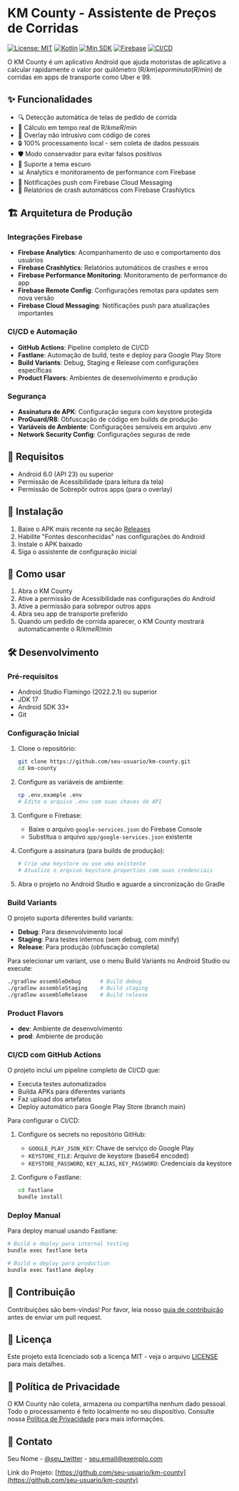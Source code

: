 # KM County - Assistente de Preços de Corridas

[![License: MIT](https://img.shields.io/badge/License-MIT-yellow.svg)](https://opensource.org/licenses/MIT)
[![Kotlin](https://img.shields.io/badge/Kotlin-1.9.0-blue.svg)](https://kotlinlang.org/)
[![Min SDK](https://img.shields.io/badge/minSdk-23-green)](https://developer.android.com/about/versions/android-6.0)
[![Firebase](https://img.shields.io/badge/Firebase-Enabled-orange)](https://firebase.google.com/)
[![CI/CD](https://img.shields.io/badge/CI%2FCD-GitHub%20Actions-blue)](https://github.com/features/actions)

O KM County é um aplicativo Android que ajuda motoristas de aplicativo a calcular rapidamente o valor por quilômetro (R$/km) e por minuto (R$/min) de corridas em apps de transporte como Uber e 99.

## ✨ Funcionalidades

- 🔍 Detecção automática de telas de pedido de corrida
- 🧮 Cálculo em tempo real de R$/km e R$/min
- 🎨 Overlay não intrusivo com código de cores
- 🔒 100% processamento local - sem coleta de dados pessoais
- 🛡️ Modo conservador para evitar falsos positivos
- 🌙 Suporte a tema escuro
- 📊 Analytics e monitoramento de performance com Firebase
- 🔔 Notificações push com Firebase Cloud Messaging
- 🚨 Relatórios de crash automáticos com Firebase Crashlytics

## 🏗️ Arquitetura de Produção

### Integrações Firebase

- **Firebase Analytics**: Acompanhamento de uso e comportamento dos usuários
- **Firebase Crashlytics**: Relatórios automáticos de crashes e erros
- **Firebase Performance Monitoring**: Monitoramento de performance do app
- **Firebase Remote Config**: Configurações remotas para updates sem nova versão
- **Firebase Cloud Messaging**: Notificações push para atualizações importantes

### CI/CD e Automação

- **GitHub Actions**: Pipeline completo de CI/CD
- **Fastlane**: Automação de build, teste e deploy para Google Play Store
- **Build Variants**: Debug, Staging e Release com configurações específicas
- **Product Flavors**: Ambientes de desenvolvimento e produção

### Segurança

- **Assinatura de APK**: Configuração segura com keystore protegida
- **ProGuard/R8**: Obfuscação de código em builds de produção
- **Variáveis de Ambiente**: Configurações sensíveis em arquivo .env
- **Network Security Config**: Configurações seguras de rede

## 📱 Requisitos

- Android 6.0 (API 23) ou superior
- Permissão de Acessibilidade (para leitura da tela)
- Permissão de Sobrepôr outros apps (para o overlay)

## 🚀 Instalação

1. Baixe o APK mais recente na seção [Releases](https://github.com/seu-usuario/km-county/releases)
2. Habilite "Fontes desconhecidas" nas configurações do Android
3. Instale o APK baixado
4. Siga o assistente de configuração inicial

## 🔧 Como usar

1. Abra o KM County
2. Ative a permissão de Acessibilidade nas configurações do Android
3. Ative a permissão para sobrepor outros apps
4. Abra seu app de transporte preferido
5. Quando um pedido de corrida aparecer, o KM County mostrará automaticamente o R$/km e R$/min

## 🛠️ Desenvolvimento

### Pré-requisitos

- Android Studio Flamingo (2022.2.1) ou superior
- JDK 17
- Android SDK 33+
- Git

### Configuração Inicial

1. Clone o repositório:

   ```bash
   git clone https://github.com/seu-usuario/km-county.git
   cd km-county
   ```

2. Configure as variáveis de ambiente:

   ```bash
   cp .env.example .env
   # Edite o arquivo .env com suas chaves de API
   ```

3. Configure o Firebase:
   - Baixe o arquivo `google-services.json` do Firebase Console
   - Substitua o arquivo `app/google-services.json` existente

4. Configure a assinatura (para builds de produção):

   ```bash
   # Crie uma keystore ou use uma existente
   # Atualize o arquivo keystore.properties com suas credenciais
   ```

5. Abra o projeto no Android Studio e aguarde a sincronização do Gradle

### Build Variants

O projeto suporta diferentes build variants:

- **Debug**: Para desenvolvimento local
- **Staging**: Para testes internos (sem debug, com minify)
- **Release**: Para produção (obfuscação completa)

Para selecionar um variant, use o menu Build Variants no Android Studio ou execute:

```bash
./gradlew assembleDebug      # Build debug
./gradlew assembleStaging    # Build staging
./gradlew assembleRelease    # Build release
```

### Product Flavors

- **dev**: Ambiente de desenvolvimento
- **prod**: Ambiente de produção

### CI/CD com GitHub Actions

O projeto inclui um pipeline completo de CI/CD que:

- Executa testes automatizados
- Builda APKs para diferentes variants
- Faz upload dos artefatos
- Deploy automático para Google Play Store (branch main)

Para configurar o CI/CD:

1. Configure os secrets no repositório GitHub:
   - `GOOGLE_PLAY_JSON_KEY`: Chave de serviço do Google Play
   - `KEYSTORE_FILE`: Arquivo de keystore (base64 encoded)
   - `KEYSTORE_PASSWORD`, `KEY_ALIAS`, `KEY_PASSWORD`: Credenciais da keystore

2. Configure o Fastlane:

   ```bash
   cd fastlane
   bundle install
   ```

### Deploy Manual

Para deploy manual usando Fastlane:

```bash
# Build e deploy para internal testing
bundle exec fastlane beta

# Build e deploy para production
bundle exec fastlane deploy
```

## 🤝 Contribuição

Contribuições são bem-vindas! Por favor, leia nosso [guia de contribuição](CONTRIBUTING.md) antes de enviar um pull request.

## 📝 Licença

Este projeto está licenciado sob a licença MIT - veja o arquivo [LICENSE](LICENSE) para mais detalhes.

## 📄 Política de Privacidade

O KM County não coleta, armazena ou compartilha nenhum dado pessoal. Todo o processamento é feito localmente no seu dispositivo. Consulte nossa [Política de Privacidade](PRIVACY_POLICY.md) para mais informações.

## 📧 Contato

Seu Nome - [@seu_twitter](https://twitter.com/seu_twitter) - [seu.email@exemplo.com](mailto:seu.email@exemplo.com)

Link do Projeto: [https://github.com/seu-usuario/km-county](https://github.com/seu-usuario/km-county)
